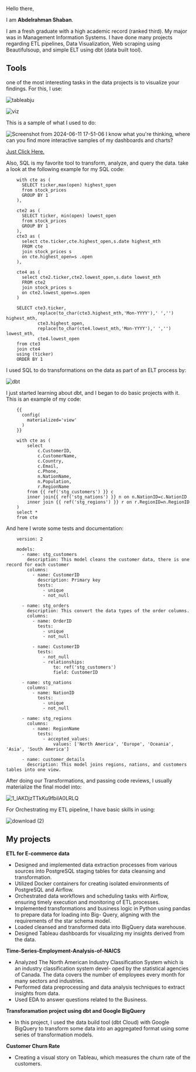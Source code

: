 Hello there,

I am <b>Abdelrahman Shaban</b>.

I am a fresh graduate with a high academic record (ranked third). My major was in Management Information Systems. I have done many projects regarding ETL pipelines, Data Visualization, Web scraping using Beautifulsoup, and simple ELT using dbt (data built tool).

## Tools
one of the most interesting tasks in the data projects is to visualize your findings. For this, I use:

![tableabju](https://github.com/Abdelrahman7000/my-portfolio/assets/61333407/29db2d58-72df-49a1-91d4-db0d1b5a8bfd)

![viz](https://github.com/Abdelrahman7000/my-portfolio/assets/61333407/9d5678bf-877a-445c-a5fe-8fb5dd3be1f3)


This is a sample of what I used to do:

![Screenshot from 2024-06-11 17-51-06](https://github.com/Abdelrahman7000/my-portfolio/assets/61333407/795dcebe-0d56-4ca3-b9a5-a887867dfea3)
I know what you're thinking, where can you find more interactive samples of my dashboards and charts?

<a href='https://public.tableau.com/app/profile/abdelrahman.shaban/vizzes'>Just Click Here.</a>

Also, SQL is my favorite tool to transform, analyze, and query the data. take a look at the following example for my SQL code:

        with cte as (
          SELECT ticker,max(open) highest_open
          from stock_prices
          GROUP BY 1
        ),
        
        cte2 as (
          SELECT ticker, min(open) lowest_open
          from stock_prices
          GROUP BY 1
        ),
        cte3 as (
          select cte.ticker,cte.highest_open,s.date highest_mth
          FROM cte 
          join stock_prices s
          on cte.highest_open=s .open
        ),
        
        cte4 as (
          select cte2.ticker,cte2.lowest_open,s.date lowest_mth
          FROM cte2 
          join stock_prices s
          on cte2.lowest_open=s.open
        )
        
        SELECT cte3.ticker,
                replace(to_char(cte3.highest_mth,'Mon-YYYY'),' ','') highest_mth,
                cte3.highest_open,
                replace(to_char(cte4.lowest_mth,'Mon-YYYY'),' ','') lowest_mth,
                cte4.lowest_open
        from cte3
        join cte4
        using (ticker)
        ORDER BY 1

I used SQL to do transformations on the data as part of an ELT process by:

![dbt](https://github.com/Abdelrahman7000/LeetCode/assets/61333407/8ea8cd6f-2473-4afb-8946-f9e4da3bbcf7)

I just started learning about dbt, and I began to do basic projects with it. This is an example of my code:

        {{
          config(
            materialized='view'
          )
        }}
        
        with cte as (
            select 
                c.CustomerID,
                c.CustomerName,
                c.Country,
                c.Email,
                c.Phone,
                n.NationName,
                n.Population,
                r.RegionName
            from {{ ref('stg_customers') }} c 
            inner join{{ ref('stg_nations') }} n on n.NationID=c.NationID
            inner join {{ ref('stg_regions') }} r on r.RegionID=n.RegionID
        )
        select *
        from cte

And here I wrote some tests and documentation:

        version: 2
        
        models:
          - name: stg_customers
            description: This model cleans the customer data, there is one record for each customer
            columns:
              - name: CustomerID
                description: Primary key
                tests:
                  - unique
                  - not_null
        
          - name: stg_orders
            description: This convert the data types of the order columns.
            columns:
              - name: OrderID
                tests:
                  - unique
                  - not_null
        
              - name: CustomerID
                tests:
                  - not_null
                  - relationships:
                      to: ref('stg_customers')
                      field: CustomerID
          
          - name: stg_nations
            columns:
              - name: NationID
                tests:
                  - unique
                  - not_null
            
          - name: stg_regions
            columns:
              - name: RegionName
                tests:
                  - accepted_values:
                      values: ['North America', 'Europe', 'Oceania', 'Asia', 'South America']
                    
          - name: customer_details
            description: This model joins regions, nations, and customers tables into one view. 
              

After doing our Transformations, and passing code reviews, I usually materialize the final model into:

![1_lAKDjzTTkKu9fbilA0LRLQ](https://github.com/Abdelrahman7000/LeetCode/assets/61333407/b6560ec2-4e39-4202-a163-0b32aca9dcd4)

For Orchestrating my ETL pipeline, I have basic skills in using:

![download (2)](https://github.com/Abdelrahman7000/LeetCode/assets/61333407/751e7da4-7810-4e5a-af93-1ad78bfe7499)


## My projects
<b>ETL for E-commerce data</b>
 * Designed and implemented data extraction processes from various sources into PostgreSQL staging tables for
data cleansing and transformation.
* Utilized Docker containers for creating isolated environments of PostgreSQL and Airflow.
* Orchestrated data workflows and scheduling tasks with Airflow, ensuring timely execution and monitoring of
ETL processes.
* Implemented transformations and business logic in Python using pandas to prepare data for loading into Big-
Query, aligning with the requirements of the star schema model.
* Loaded cleansed and transformed data into BigQuery data warehouse.
* Designed Tableau dashboards for visualizing my insights derived from the data.

<b>Time-Series-Employment-Analysis-of-NAICS</b>
 * Analyzed The North American Industry Classification System which is an industry classification system devel-
oped by the statistical agencies of Canada. The data covers the number of employees every month for many
sectors and industries.
 * Performed data preprocessing and data analysis techniques to extract insights from data.
 * Used EDA to answer questions related to the Business.

<b>Transforamation project using dbt and Google BigQuery</b>
 * In this project, I used the data build tool (dbt Cloud) with Google BigQuery to transform some data into an
aggregated format using some series of transformation models.

<b>Customer Churn Rate</b>
 * Creating a visual story on Tableau, which measures the churn rate of the customers.
